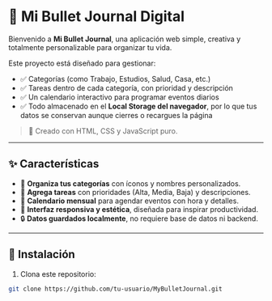 # 📔 Mi Bullet Journal Digital

Bienvenido a **Mi Bullet Journal**, una aplicación web simple, creativa y totalmente personalizable para organizar tu vida.

Este proyecto está diseñado para gestionar:
- ✅ Categorías (como Trabajo, Estudios, Salud, Casa, etc.)
- ✅ Tareas dentro de cada categoría, con prioridad y descripción
- ✅ Un calendario interactivo para programar eventos diarios
- ✅ Todo almacenado en el **Local Storage del navegador**, por lo que tus datos se conservan aunque cierres o recargues la página

> 💖 Creado con HTML, CSS y JavaScript puro.

---

## ✨ Características

- 📌 **Organiza tus categorías** con íconos y nombres personalizados.
- 📝 **Agrega tareas** con prioridades (Alta, Media, Baja) y descripciones.
- 📅 **Calendario mensual** para agendar eventos con hora y detalles.
- 🌈 **Interfaz responsiva y estética**, diseñada para inspirar productividad.
- 🔒 **Datos guardados localmente**, no requiere base de datos ni backend.

---

## 🚀 Instalación

1. Clona este repositorio:

```bash
git clone https://github.com/tu-usuario/MyBulletJournal.git
